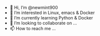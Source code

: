 - 👋 Hi, I’m @newmint900
- 👀 I’m interested in Linux, emacs & Docker
- 🌱 I’m currently learning Python & Docker
- 💞️ I’m looking to collaborate on ...
- 📫 How to reach me ...

<!---
newmint900/newmint900 is a ✨ special ✨ repository because its `README.md` (this file) appears on your GitHub profile.
You can click the Preview link to take a look at your changes.
--->
